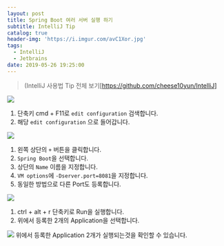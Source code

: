 ```yaml
---
layout: post
title: Spring Boot 여러 서버 실행 하기
subtitle: IntelliJ Tip
catalog: true
header-img: 'https://i.imgur.com/avC1Xor.jpg'
tags:
  - IntelliJ
  - Jetbrains
date: 2019-05-26 19:25:00
---
```



> (IntelliJ 사용법 Tip 전체 보기[https://github.com/cheese10yun/IntelliJ]

![](https://github.com/cheese10yun/IntelliJ/raw/master/assets/configuration-run.png)


1. 단축키 cmd + F11로 `edit configuration` 검색합니다.
2. 해당 `edit configuration` 으로 들어갑니다.

![](https://github.com/cheese10yun/IntelliJ/raw/master/assets/configruration-run-setting.png)

1. 왼쪽 상단의 `+` 버튼을 클릭합니다.
2. `Spring Boot`을 선택합니다.
3. 상단의 `Name` 이름을 지정합니다.
4. `VM options`에 `-Dserver.port=8081`을 지정합니다.
5. 동일한 방법으로 다른 Port도 등록합니다.


![](https://github.com/cheese10yun/IntelliJ/raw/master/assets/spring-boot-run.png)
1. ctrl + alt + r 단축키로 Run을 실행합니다.
2. 위에서 등록한 2개의 Application을 선택합니다.

![](https://github.com/cheese10yun/IntelliJ/raw/master/assets/spring-boot-run-result.png)
위에서 등록한 Application 2개가 실행되는것을 확인할 수 있습니다.
